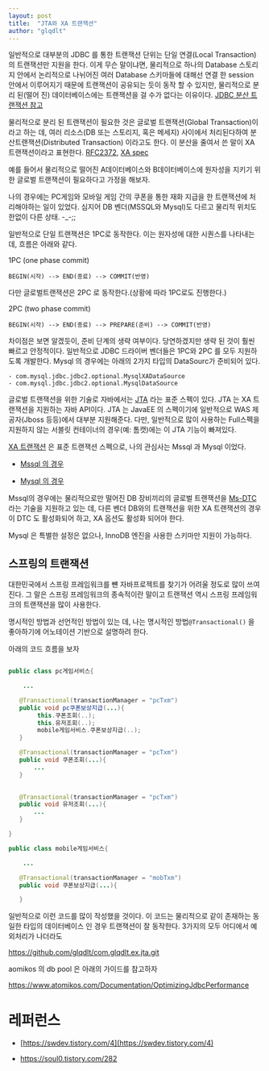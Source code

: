 ```yaml
---
layout: post
title:  "JTA와 XA 트랜잭션"
author: "glqdlt"
---
```


일반적으로 대부분의 JDBC 를 통한 트랜잭션 단위는 단일 연결(Local Transaction)의 트랜잭션만 지원을 한다. 이게 무슨 말이냐면, 물리적으로 하나의 Database 스토리지 안에서 논리적으로 나뉘어진 여러 Database 스키마들에 대해선 연결 한 session 안에서 이루어지기 때문에 트랜잭션이 공유되는 듯이 동작 할 수 있지만, 물리적으로 분리 된(떨어 진) 데이터베이스에는 트랜잭션을 걸 수가 없다는 이유이다. [JDBC 분산 트랜잭션 참고](https://www.ibm.com/support/knowledgecenter/ko/ssw_ibm_i_73/rzaha/distrans.htm) 


물리적으로 분리 된 트랜잭션이 필요한 것은 글로벌 트랜잭션(Global Transaction)이라고 하는 데, 여러 리소스(DB 또는 스토리지, 혹은 메세지) 사이에서 처리된다하여 분산트랜잭션(Distributed Transaction) 이라고도 한다. 이 분산을 줄여서 쓴 말이 XA 트랜잭션이라고 표현한다. [RFC2372](https://tools.ietf.org/html/rfc2372), [XA spec](http://pubs.opengroup.org/onlinepubs/009680699/toc.pdf)

예를 들어서 물리적으로 떨어진 A데이터베이스와 B데이터베이스에 원자성을 지키기 위한 글로벌 트랜잭션이 필요하다고 가정을 해보자.

나의 경우에는 PC게임와 모바일 게임 간의 쿠폰을 통한 재화 지급을 한 트랜잭션에 처리해야하는 일이 있었다. 심지어 DB 벤더(MSSQL와 Mysql)도 다르고 물리적 위치도 한없이 다른 상태. -_-;;


일반적으로 단일 트랜잭션은 1PC로 동작한다. 이는 원자성에 대한 시퀀스를 나타내는 데, 흐름은 아래와 같다.

1PC (one phase commit)

```
BEGIN(시작) --> END(종료) --> COMMIT(반영)
```

다만 글로벌트랜잭션은 2PC 로 동작한다.(상황에 따라 1PC로도 진행한다.)

2PC (two phase commit)
```
BEGIN(시작) --> END(종료) --> PREPARE(준비) --> COMMIT(반영)
```

차이점은 보면 알겠듯이, 준비 단계의 생략 여부이다. 당연하겠지만 생략 된 것이 훨씬 빠르고 안정적이다. 일반적으로 JDBC 드라이버 벤더들은 1PC와 2PC 를 모두 지원하도록 개발한다. Mysql 의 경우에는 아래의 2가지 타입의 DataSourc가 준비되어 있다.

```
- com.mysql.jdbc.jdbc2.optional.MysqlXADataSource
- com.mysql.jdbc.jdbc2.optional.MysqlDataSource

```


글로벌 트랜잭션을 위한 기술로 자바에서는 [JTA](https://www.oracle.com/technetwork/java/javaee/jta/index.html) 라는 표준 스펙이 있다. JTA 는 XA 트랜잭션을 지원하는 자바 API이다. JTA 는 JavaEE 의 스펙이기에 일반적으로 WAS 제공자(Jboss 등등)에서 대부분 지원해준다. 다만, 일반적으로 많이 사용하는 Full스펙을 지원하지 않는 서블릿 컨테이너의 경우(예: 톰캣)에는 이 JTA 기능이 빠져있다.

[XA 트랜잭션]() 은 표준 트랜잭션 스펙으로, 나의 관심사는 Mssql 과 Mysql 이었다.

- [Mssql 의 경우](https://docs.microsoft.com/ko-kr/sql/connect/jdbc/understanding-xa-transactions?view=sql-server-2017)

- [Mysql 의 경우](http://www.mysqlkorea.com/sub.html?mcode=manual&scode=01&m_no=21646&cat1=13&cat2=382&cat3=413&lang=k)

Mssql의 경우에는 물리적으로만 떨어진 DB 장비끼리의 글로벌 트랜잭션을 [Ms-DTC](https://docs.microsoft.com/ko-kr/sql/database-engine/availability-groups/windows/cluster-dtc-for-sql-server-2016-availability-groups?view=sql-server-2017) 라는 기술을 지원하고 있는 데, 다른 벤더 DB와의 트랜잭션을 위한 XA 트랜잭션의 경우 이 DTC 도 활성화되어 하고, XA 옵션도 활성화 되어야 한다.

Mysql 은 특별한 설정은 없으나, InnoDB 엔진을 사용한 스키마만 지원이 가능하다.


## 스프링의 트랜잭션

대한민국에서 스프링 프레임워크를 뺸 자바프로젝트를 찾기가 어려울 정도로 많이 쓰여진다. 그 말은 스프링 프레임워크의 종속적이란 말이고 트랜잭션 역시 스프링 프레임워크의 트랜잭션을 많이 사용한다.

명시적인 방법과 선언적인 방법이 있는 데, 나는 명시적인 방법```@Transactional()``` 을 좋아하기에 어노테이션 기반으로 설명하려 한다.

아래의 코드 흐름을 보자

```java

public class pc게임서비스{

    ...

   @Transactional(transactionManager = "pcTxm")
   public void pc쿠폰보상지급(...){
        this.쿠폰조회(..);
        this.유저조회(..);
        mobile게임서비스.쿠폰보상지급(..);
   }

   @Transactional(transactionManager = "pcTxm")
   public void 쿠폰조회(...){
       ...
   }

   
   @Transactional(transactionManager = "pcTxm")
   public void 유저조회(...){
       ...
   }

}

public class mobile게임서비스{

    ...

   @Transactional(transactionManager = "mobTxm")
   public void 쿠폰보상지급(...){

   }

```

일반적으로 이런 코드를 많이 작성했을 것이다. 이 코드는 물리적으로 같이 존재하는 동일한 타입의 데이터베이스 인 경우 트랜잭션이 잘 동작한다. 3가지의 모두 어디에서 예외처리가 나더라도 


https://github.com/glqdlt/com.glqdlt.ex.jta.git

aomikos 의 db pool 은 아래의 가이드를 참고하자

https://www.atomikos.com/Documentation/OptimizingJdbcPerformance


# 레퍼런스

- [https://swdev.tistory.com/4](https://swdev.tistory.com/4)

- https://soul0.tistory.com/282